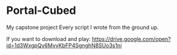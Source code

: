 # Portal-Cubed
My capstone project
Every script I wrote from the ground up.

If you want to download and play: https://drive.google.com/open?id=1d3WxgpQv6MvvKbFP4SgnghN8SUo3s1ni
